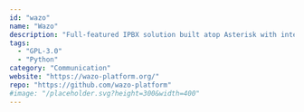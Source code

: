 ```yaml
---
id: "wazo"
name: "Wazo"
description: "Full-featured IPBX solution built atop Asterisk with integrated Web administration interface and REST-ful API."
tags:
  - "GPL-3.0"
  - "Python"
category: "Communication"
website: "https://wazo-platform.org/"
repo: "https://github.com/wazo-platform"
#image: "/placeholder.svg?height=300&width=400"
---
```


